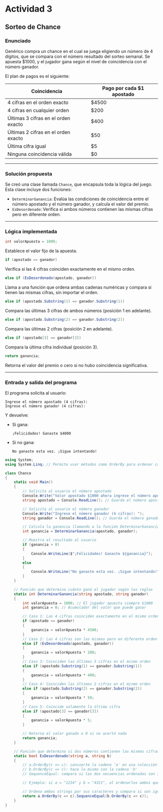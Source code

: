 # Actividad 3 

## Sorteo de Chance

### Enunciado

Genérico compra un chance en el cual se juega eligiendo un número de 4 dígitos, que se compara con el número resultado del sorteo semanal. Se apuesta \$1000, y el jugador gana según el nivel de coincidencia con el número ganador.

El plan de pagos es el siguiente:

| Coincidencia                        | Pago por cada \$1 apostado |
| ----------------------------------- | -------------------------- |
| 4 cifras en el orden exacto         | \$4500                     |
| 4 cifras en cualquier orden         | \$200                      |
| Últimas 3 cifras en el orden exacto | \$400                      |
| Últimas 2 cifras en el orden exacto | \$50                       |
| Última cifra igual                  | \$5                        |
| Ninguna coincidencia válida         | \$0                        |

---

### Solución propuesta

Se creó una clase llamada `Chance`, que encapsula toda la lógica del juego. Esta clase incluye dos funciones:

* `DeterminarGanancia`: Evalúa las condiciones de coincidencia entre el número apostado y el número ganador, y calcula el valor del premio.
* `EsDesordenado`: Verifica si ambos números contienen las mismas cifras pero en diferente orden.

---

### Lógica implementada

```csharp
int valorApuesta = 1000;
```

Establece el valor fijo de la apuesta.

```csharp
if (apostado == ganador)
```

Verifica si las 4 cifras coinciden exactamente en el mismo orden.

```csharp
else if (EsDesordenado(apostado, ganador))
```

Llama a una función que ordena ambas cadenas numéricas y compara si tienen las mismas cifras, sin importar el orden.

```csharp
else if (apostado.Substring(1) == ganador.Substring(1))
```

Compara las últimas 3 cifras de ambos números (posición 1 en adelante).

```csharp
else if (apostado.Substring(2) == ganador.Substring(2))
```

Compara las últimas 2 cifras (posición 2 en adelante).

```csharp
else if (apostado[3] == ganador[3])
```

Compara la última cifra individual (posición 3).

```csharp
return ganancia;
```

Retorna el valor del premio o cero si no hubo coincidencia significativa.

---

### Entrada y salida del programa

El programa solicita al usuario:

```
Ingrese el número apostado (4 cifras):
Ingrese el número ganador (4 cifras):
```

Y devuelve:

* Si gana:

  ```
  ¡Felicidades! Ganaste $4000
  ```
* Si no gana:

  ```
  No ganaste esta vez. ¡Sigue intentando!
  ```

```csharp
using System; 
using System.Linq; // Permite usar métodos como OrderBy para ordenar cadenas

class Chance
{
    static void Main()
    {
        // Solicita al usuario el número apostado
        Console.Write("Valor apostado $1000 ahora ingrese el número apostado (4 cifras): ");
        string apostado = Console.ReadLine(); // Guarda el número apostado

        // Solicita al usuario el número ganador
        Console.Write("Ingrese el número ganador (4 cifras): ");
        string ganador = Console.ReadLine(); // Guarda el número ganador

        // Calcula la ganancia llamando a la función DeterminarGanancia
        int ganancia = DeterminarGanancia(apostado, ganador);

        // Muestra el resultado al usuario
        if (ganancia > 0)
        {
            Console.WriteLine($"¡Felicidades! Ganaste ${ganancia}");
        }
        else
        {
            Console.WriteLine("No ganaste esta vez. ¡Sigue intentando!");
        }
    }

    // Función que determina cuánto ganó el jugador según las reglas
    static int DeterminarGanancia(string apostado, string ganador)
    {
        int valorApuesta = 1000; // El jugador apuesta siempre $1000
        int ganancia = 0; // Acumulador del valor que puede ganar

        // Caso 1: Las 4 cifras coinciden exactamente en el mismo orden
        if (apostado == ganador)
        {
            ganancia = valorApuesta * 4500;
        }
        // Caso 2: Las 4 cifras son las mismas pero en diferente orden
        else if (EsDesordenado(apostado, ganador))
        {
            ganancia = valorApuesta * 200;
        }
        // Caso 3: Coinciden las últimas 3 cifras en el mismo orden
        else if (apostado.Substring(1) == ganador.Substring(1))
        {
            ganancia = valorApuesta * 400;
        }
        // Caso 4: Coinciden las últimas 2 cifras en el mismo orden
        else if (apostado.Substring(2) == ganador.Substring(2))
        {
            ganancia = valorApuesta * 50;
        }
        // Caso 5: Coincide solamente la última cifra
        else if (apostado[3] == ganador[3])
        {
            ganancia = valorApuesta * 5;
        }

        // Retorna el valor ganado o 0 si no acertó nada
        return ganancia;
    }

    // Función que determina si dos números contienen las mismas cifras en distinto orden
    static bool EsDesordenado(string a, string b)
    {
        // a.OrderBy(c => c): convierte la cadena 'a' en una colección de caracteres, y los ordena alfabéticamente
        // b.OrderBy(c => c): hace lo mismo con la cadena 'b'
        // SequenceEqual: compara si las dos secuencias ordenadas son iguales

        // Ejemplo: si a = "1234" y b = "4321", al ordenarlos ambos quedan como "1234", entonces son equivalentes aunque estén desordenados

        // Ordena ambos strings por sus caracteres y compara si son iguales
        return a.OrderBy(c => c).SequenceEqual(b.OrderBy(c => c));
    }
}
```
